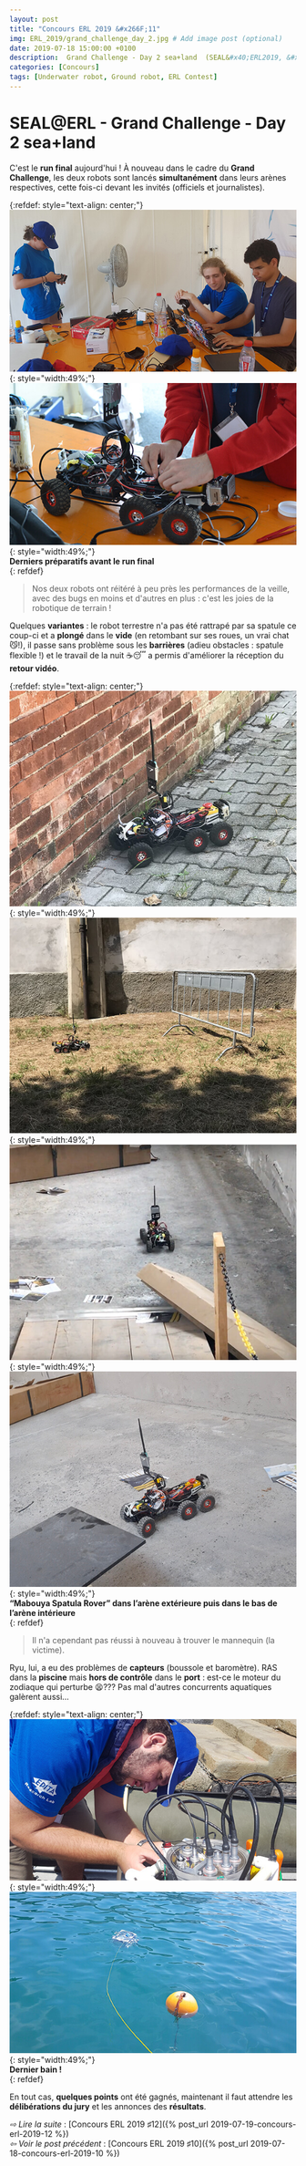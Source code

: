 ```yaml
---
layout: post
title: "Concours ERL 2019 &#x266F;11"
img: ERL_2019/grand_challenge_day_2.jpg # Add image post (optional)
date: 2019-07-18 15:00:00 +0100
description:  Grand Challenge - Day 2 sea+land  (SEAL&#x40;ERL2019, &#x266F;11)
categories: [Concours]
tags: [Underwater robot, Ground robot, ERL Contest]
---
```



# SEAL&#x40;ERL -  Grand Challenge - Day 2 sea+land 
 
C'est le **run final** aujourd'hui ! À nouveau dans le cadre du **Grand Challenge**, les deux robots sont lancés **simultanément** dans leurs arènes respectives, cette fois-ci devant les invités (officiels et journalistes). 


{:refdef: style="text-align: center;"}
![image](/assets/img/ERL_2019/grand_challenge_land_ready_03.jpg){: style="width:49%;"} ![image](/assets/img/ERL_2019/grand_challenge_land_ready_04.jpg){: style="width:49%;"}<br/> 
**Derniers préparatifs avant le run final**<br/>
{: refdef}


> Nos deux robots ont réitéré à peu près les performances de la veille, avec des bugs en moins et d'autres en plus : c'est les joies de la robotique de terrain ! 


Quelques **variantes** : le robot terrestre n'a pas été rattrapé par sa spatule ce coup-ci et a **plongé** dans le **vide** (en retombant sur ses roues, un vrai chat 😼!), il passe sans problème sous les **barrières** (adieu obstacles : spatule flexible !) et le travail de la nuit ☕😴 a permis d'améliorer la réception du **retour vidéo**. 

{:refdef: style="text-align: center;"}
![image](/assets/img/ERL_2019/grand_challenge_land_run_05.jpg){: style="width:49%;"} ![image](/assets/img/ERL_2019/grand_challenge_land_run_06.jpg){: style="width:49%;"}<br/> 
![image](/assets/img/ERL_2019/grand_challenge_land_run_07.jpg){: style="width:49%;"} ![image](/assets/img/ERL_2019/grand_challenge_land_run_08.jpg){: style="width:49%;"}<br/> 
**“Mabouya Spatula Rover” dans l’arène extérieure puis dans le bas de l’arène intérieure**<br/>
{: refdef}



> Il n'a cependant pas réussi à nouveau à trouver le mannequin (la victime). 


Ryu, lui, a eu des problèmes de **capteurs** (boussole et baromètre). RAS dans la **piscine** mais **hors de contrôle** dans le **port** : est-ce le moteur du zodiaque qui perturbe 😫??? Pas mal d'autres concurrents aquatiques galèrent aussi...

{:refdef: style="text-align: center;"}
![image](/assets/img/ERL_2019/grand_challenge_underwater_ready_02.jpg){: style="width:49%;"} ![image](/assets/img/ERL_2019/grand_challenge_underwater_run_03.jpg){: style="width:49%;"}<br/> 
**Dernier bain !**<br/>
{: refdef}

En tout cas, **quelques points** ont été gagnés, maintenant il faut attendre les **délibérations du jury** et les annonces des **résultats**.


*&#x21E8; Lire la suite* : [Concours ERL 2019 &#x266F;12]({% post_url 2019-07-19-concours-erl-2019-12 %}) <br/>
*&#x21E6; Voir le post précédent* : [Concours ERL 2019 &#x266F;10]({% post_url 2019-07-18-concours-erl-2019-10 %})


<!-- *&#x2192; Découvrir l'édition 2020* : [Concours ERL 2020 &#x266F;O1]({% post_url 2019-07-13-concours-erl-2019-01 %}) -->
<!-- *&#x2192; Revivre l'édition 2019* : [Concours ERL 2019 &#x266F;O1]({% post_url 2019-07-13-concours-erl-2019-01 %}) -->
